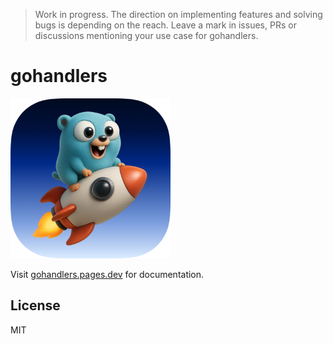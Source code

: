 > Work in progress. The direction on implementing features and solving bugs is depending on the reach. Leave a mark in issues, PRs or discussions mentioning your use case for gohandlers.

# gohandlers

<img src="assets/logo@3x.png" width="256px">

Visit [gohandlers.pages.dev](https://gohandlers.pages.dev) for documentation.

## License

MIT
